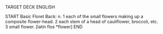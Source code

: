 TARGET DECK
ENGLISH

START
Basic
Floret
Back: n. 1 each of the small flowers making up a composite flower-head. 2 each stem of a head of cauliflower, broccoli, etc. 3 small flower. [latin flos *flower]
END
